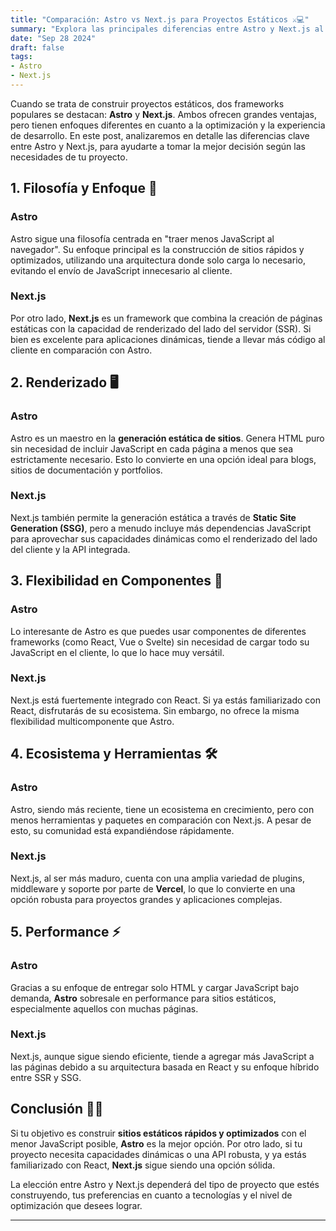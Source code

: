 ```yaml
---
title: "Comparación: Astro vs Next.js para Proyectos Estáticos ⚔️💻"  
summary: "Explora las principales diferencias entre Astro y Next.js al crear proyectos estáticos. ¿Cuál es el framework ideal para tu próximo proyecto? Te ayudamos a decidir."  
date: "Sep 28 2024"  
draft: false  
tags:  
- Astro  
- Next.js  
---
```


Cuando se trata de construir proyectos estáticos, dos frameworks populares se destacan: **Astro** y **Next.js**. Ambos ofrecen grandes ventajas, pero tienen enfoques diferentes en cuanto a la optimización y la experiencia de desarrollo. En este post, analizaremos en detalle las diferencias clave entre Astro y Next.js, para ayudarte a tomar la mejor decisión según las necesidades de tu proyecto.

## 1. Filosofía y Enfoque 🚀

### Astro  
Astro sigue una filosofía centrada en "traer menos JavaScript al navegador". Su enfoque principal es la construcción de sitios rápidos y optimizados, utilizando una arquitectura donde solo carga lo necesario, evitando el envío de JavaScript innecesario al cliente.

### Next.js  
Por otro lado, **Next.js** es un framework que combina la creación de páginas estáticas con la capacidad de renderizado del lado del servidor (SSR). Si bien es excelente para aplicaciones dinámicas, tiende a llevar más código al cliente en comparación con Astro.

## 2. Renderizado 🖥️

### Astro  
Astro es un maestro en la **generación estática de sitios**. Genera HTML puro sin necesidad de incluir JavaScript en cada página a menos que sea estrictamente necesario. Esto lo convierte en una opción ideal para blogs, sitios de documentación y portfolios.

### Next.js  
Next.js también permite la generación estática a través de **Static Site Generation (SSG)**, pero a menudo incluye más dependencias JavaScript para aprovechar sus capacidades dinámicas como el renderizado del lado del cliente y la API integrada.

## 3. Flexibilidad en Componentes 🎨

### Astro  
Lo interesante de Astro es que puedes usar componentes de diferentes frameworks (como React, Vue o Svelte) sin necesidad de cargar todo su JavaScript en el cliente, lo que lo hace muy versátil.

### Next.js  
Next.js está fuertemente integrado con React. Si ya estás familiarizado con React, disfrutarás de su ecosistema. Sin embargo, no ofrece la misma flexibilidad multicomponente que Astro.

## 4. Ecosistema y Herramientas 🛠️

### Astro  
Astro, siendo más reciente, tiene un ecosistema en crecimiento, pero con menos herramientas y paquetes en comparación con Next.js. A pesar de esto, su comunidad está expandiéndose rápidamente.

### Next.js  
Next.js, al ser más maduro, cuenta con una amplia variedad de plugins, middleware y soporte por parte de **Vercel**, lo que lo convierte en una opción robusta para proyectos grandes y aplicaciones complejas.

## 5. Performance ⚡

### Astro  
Gracias a su enfoque de entregar solo HTML y cargar JavaScript bajo demanda, **Astro** sobresale en performance para sitios estáticos, especialmente aquellos con muchas páginas.

### Next.js  
Next.js, aunque sigue siendo eficiente, tiende a agregar más JavaScript a las páginas debido a su arquitectura basada en React y su enfoque híbrido entre SSR y SSG.

## Conclusión 👨‍💻

Si tu objetivo es construir **sitios estáticos rápidos y optimizados** con el menor JavaScript posible, **Astro** es la mejor opción. Por otro lado, si tu proyecto necesita capacidades dinámicas o una API robusta, y ya estás familiarizado con React, **Next.js** sigue siendo una opción sólida.

La elección entre Astro y Next.js dependerá del tipo de proyecto que estés construyendo, tus preferencias en cuanto a tecnologías y el nivel de optimización que desees lograr.

---